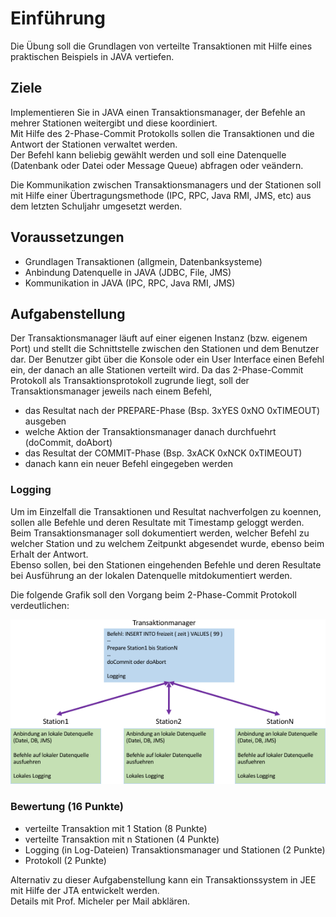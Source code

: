 # Einführung

Die Übung soll die Grundlagen von verteilte Transaktionen mit Hilfe eines praktischen Beispiels in JAVA vertiefen.

## Ziele

Implementieren Sie in JAVA einen Transaktionsmanager, der Befehle an mehrer Stationen weitergibt und diese koordiniert.  
Mit Hilfe des 2-Phase-Commit Protokolls sollen die Transaktionen und die Antwort der Stationen verwaltet werden.  
Der Befehl kann beliebig gewählt werden und soll eine Datenquelle (Datenbank oder Datei oder Message Queue) abfragen oder veändern.

Die Kommunikation zwischen Transaktionsmanagers und der Stationen soll mit Hilfe einer Übertragungsmethode 
(IPC, RPC, Java RMI, JMS, etc) aus dem letzten Schuljahr umgesetzt werden.

## Voraussetzungen

- Grundlagen Transaktionen (allgmein, Datenbanksysteme)
- Anbindung Datenquelle in JAVA (JDBC, File, JMS)
- Kommunikation in JAVA (IPC, RPC, Java RMI, JMS)

## Aufgabenstellung

Der Transaktionsmanager läuft auf einer eigenen Instanz (bzw. eigenem Port) und stellt die Schnittstelle 
zwischen den Stationen und dem Benutzer dar. Der Benutzer gibt über die Konsole oder ein User Interface einen Befehl ein, 
der danach an alle Stationen verteilt wird. Da das 2-Phase-Commit Protokoll als Transaktionsprotokoll zugrunde liegt, 
soll der Transaktionsmanager jeweils nach einem Befehl,

- das Resultat nach der PREPARE-Phase (Bsp. 3xYES 0xNO 0xTIMEOUT) ausgeben
- welche Aktion der Transaktionsmanager danach durchfuehrt (doCommit, doAbort)
- das Resultat der COMMIT-Phase (Bsp. 3xACK 0xNCK 0xTIMEOUT)
- danach kann ein neuer Befehl eingegeben werden

### Logging

Um im Einzelfall die Transaktionen und Resultat nachverfolgen zu koennen, sollen alle Befehle und deren Resultate mit 
Timestamp geloggt werden.  
Beim Transaktionsmanager soll dokumentiert werden, welcher Befehl zu welcher Station und zu 
welchem Zeitpunkt abgesendet wurde, ebenso beim Erhalt der Antwort.  
Ebenso sollen, bei den Stationen eingehenden Befehle 
und deren Resultate bei Ausführung an der lokalen Datenquelle mitdokumentiert werden.
  
Die folgende Grafik soll den Vorgang beim 2-Phase-Commit Protokoll verdeutlichen:

![graphic.png](graphic.png)

### Bewertung (16 Punkte)

- verteilte Transaktion mit 1 Station (8 Punkte)
- verteilte Transaktion mit n Stationen (4 Punkte)
- Logging (in Log-Dateien) Transaktionsmanager und Stationen (2 Punkte)
- Protokoll (2 Punkte)

Alternativ zu dieser Aufgabenstellung kann ein Transaktionssystem in JEE mit Hilfe der JTA entwickelt werden.  
Details mit Prof. Micheler per Mail abklären.
